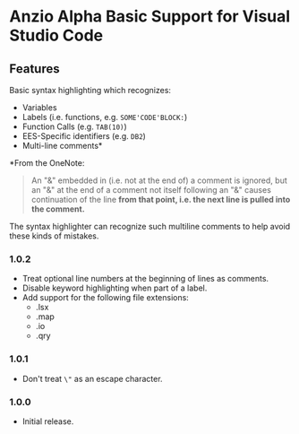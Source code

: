 # Anzio Alpha Basic Support for Visual Studio Code

## Features

Basic syntax highlighting which recognizes:

* Variables
* Labels (i.e. functions, e.g. `SOME'CODE'BLOCK:`)
* Function Calls (e.g. `TAB(10)`)
* EES-Specific identifiers (e.g. `DB2`)
* Multi-line comments\*

\*From the OneNote:

>An "&" embedded in (i.e. not at the end of) a comment is ignored, but an "&" at the end of a comment not itself following an "&" causes continuation of the line __**from that point, i.e. the next line is pulled into the comment.**__

The syntax highlighter can recognize such multiline comments to help avoid these kinds of mistakes.

### 1.0.2

* Treat optional line numbers at the beginning of lines as comments.
* Disable keyword highlighting when part of a label.
* Add support for the following file extensions:
    * .lsx
    * .map
    * .io
    * .qry

### 1.0.1

* Don't treat `\"` as an escape character.

### 1.0.0

* Initial release.
